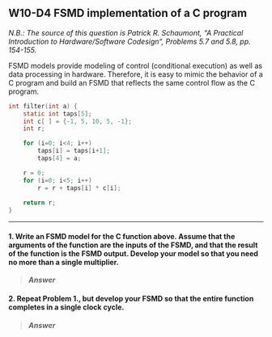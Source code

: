 ## W10-D4 FSMD implementation of a C program
 
*N.B.: The source of this question is Patrick R. Schaumont, “A Practical Introduction to Hardware/Software Codesign“, Problems 5.7 and 5.8, pp. 154-155.*


FSMD models provide modeling of control (conditional execution) as well as data processing in hardware. Therefore, it is easy to mimic the behavior of a C program and build an FSMD that reflects the same control flow as the C program.

```C
int filter(int a) {
    static int taps[5];
    int c[ ] = {-1, 5, 10, 5, -1};
    int r;

    for (i=0; i<4; i++)
        taps[i] = taps[i+1];
        taps[4] = a;

    r = 0;
    for (i=0; i<5; i++)
        r = r + taps[i] * c[i];
      
    return r;
}
```

---

#### 1. Write an FSMD model for the C function above. Assume that the arguments of the function are the inputs of the FSMD, and that the result of the function is the FSMD output. Develop your model so that you need no more than a single multiplier.

>***Answer***


#### 2. Repeat Problem 1., but develop your FSMD so that the entire function completes in a single clock cycle.

>***Answer***


